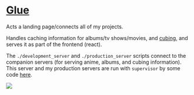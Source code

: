 # [Glue](https://sean.fish)

Acts a landing page/connects all of my projects.

Handles caching information for albums/tv shows/movies, and [cubing](https://github.com/seanbreckenridge/wca_userinfo), and serves it as part of the frontend (react).

The `./development_server` and `./production_server` scripts connect to the companion servers (for serving anime, albums, and cubing information). This server and my production servers are run with `supervisor` by some code [here](https://github.com/seanbreckenridge/vps).

![](https://i.imgur.com/Zgeanfu.png)
